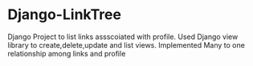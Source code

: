 # Django-LinkTree
Django Project to list links assscoiated with profile. Used Django view library to  create,delete,update and list views. Implemented Many to one relationship among links and profile
